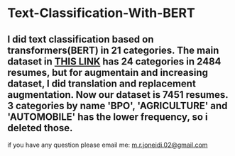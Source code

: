 # Text-Classification-With-BERT

## I did text classification based on transformers(BERT) in 21 categories. The main dataset in [THIS LINK](https://www.kaggle.com/code/naifislam/resume-categorization/input?select=data) has 24 categories in 2484 resumes, but for augmentain and increasing dataset, I did translation and replacement augmentation. Now our dataset is 7451 resumes. 3 categories by name 'BPO', 'AGRICULTURE' and 'AUTOMOBILE' has the lower frequency, so i deleted those.

if you have any question please email me: m.r.joneidi.02@gmail.com
